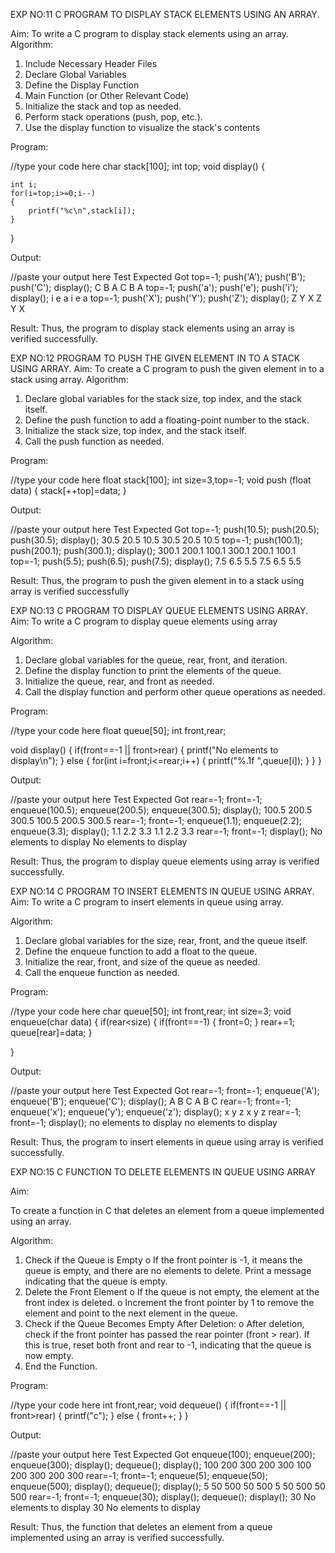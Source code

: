 EXP NO:11 C PROGRAM TO DISPLAY STACK ELEMENTS USING AN ARRAY.

Aim:
To write a C program to display stack elements using an array.
Algorithm:
1.	Include Necessary Header Files
2.	Declare Global Variables
3.	Define the Display Function
4.	Main Function (or Other Relevant Code)
5.	Initialize the stack and top as needed.
6.	Perform stack operations (push, pop, etc.).
7.	Use the display function to visualize the stack's contents
 
Program:

//type your code here
char stack[100];
int top;
void display()
{
    
    int i;
    for(i=top;i>=0;i--)
    {
        printf("%c\n",stack[i]);
    }
}

Output:

//paste your output here
Test	Expected	Got	
top=-1;
push('A');
push('B');
push('C');
display();
C
B
A
C
B
A
top=-1;
push('a');
push('e');
push('i');
display();
i
e
a
i
e
a
top=-1;
push('X');
push('Y');
push('Z');
display();
Z
Y
X
Z
Y
X




Result:
Thus, the program to display stack elements using an array is verified successfully.
 

EXP NO:12  PROGRAM TO PUSH THE GIVEN ELEMENT IN TO A STACK USING ARRAY.
Aim:
To create a C program to push the given element in to a stack using array.
Algorithm:
1.	Declare global variables for the stack size, top index, and the stack itself.
2.	Define the push function to add a floating-point number to the stack.
3.	Initialize the stack size, top index, and the stack itself.
4.	Call the push function as needed.
 
Program:

//type your code here
float stack[100];
int size=3,top=-1;
void push (float data)
{
    stack[++top]=data;
}

Output:

//paste your output here
Test	Expected	Got	
top=-1;
push(10.5);
push(20.5);
push(30.5);
display();
30.5
20.5
10.5
30.5
20.5
10.5
top=-1;
push(100.1);
push(200.1);
push(300.1);
display();
300.1
200.1
100.1
300.1
200.1
100.1
top=-1;
push(5.5);
push(6.5);
push(7.5);
display();
7.5
6.5
5.5
7.5
6.5
5.5




Result:
Thus, the program to push the given element in to a stack using array is verified successfully


 
EXP NO:13 C PROGRAM TO DISPLAY QUEUE ELEMENTS USING ARRAY.
Aim:
To write a C program to display queue elements using array

Algorithm:
1.	Declare global variables for the queue, rear, front, and iteration.
2.	Define the display function to print the elements of the queue.
3.	Initialize the queue, rear, and front as needed.
4.	Call the display function and perform other queue operations as needed.
 
Program:

//type your code here
float queue[50];
int front,rear;

void display()
{
    if(front==-1 || front>rear)
    {
        printf("No elements to display\n");
    }
    else
    {
        for(int i=front;i<=rear;i++)
        {
            printf("%.1f ",queue[i]);
        }
    }
}

Output:

//paste your output here
Test	Expected	Got	
rear=-1;
front=-1;
enqueue(100.5);
enqueue(200.5);
enqueue(300.5);
display();
100.5 200.5 300.5
100.5 200.5 300.5
rear=-1;
front=-1;
enqueue(1.1);
enqueue(2.2);
enqueue(3.3);
display();
1.1 2.2 3.3
1.1 2.2 3.3
rear=-1;
front=-1;
display();
No elements to display
No elements to display


Result:
Thus, the program to display queue elements using array is verified successfully.


 
EXP NO:14 C PROGRAM TO INSERT ELEMENTS IN QUEUE USING ARRAY.
Aim:
To write a C program to insert elements in queue using array.

Algorithm:
1.	Declare global variables for the size, rear, front, and the queue itself.
2.	Define the enqueue function to add a float to the queue.
3.	Initialize the rear, front, and size of the queue as needed.
4.	Call the enqueue function as needed.

Program:

//type your code here
char queue[50];
int front,rear;
int size=3;
void enqueue(char data)
{
    if(rear<size)
    {
        if(front==-1)
        {
            front=0;
        }
        rear+=1;
        queue[rear]=data;
    }
    
}


Output:

//paste your output here
Test	Expected	Got	
rear=-1; front=-1;
enqueue('A');
enqueue('B');
enqueue('C');
display();
A
B
C
A
B
C
rear=-1; front=-1;
enqueue('x');
enqueue('y');
enqueue('z');
display();
x
y
z
x
y
z
rear=-1; front=-1;
display();
no elements to display
no elements to display


Result:
Thus, the program to insert elements in queue using array is verified successfully.



 
EXP NO:15 C FUNCTION TO DELETE ELEMENTS IN QUEUE USING ARRAY



Aim:

To create a function in C that deletes an element from a queue implemented using an array.

Algorithm:

1.	Check if the Queue is Empty
o	If the front pointer is -1, it means the queue is empty, and there are no elements to delete. Print a message indicating that the queue is empty.
2.	Delete the Front Element
o	If the queue is not empty, the element at the front index is deleted.
o	Increment the front pointer by 1 to remove the element and point to the next element in the queue.
3.	Check if the Queue Becomes Empty After Deletion:
o	After deletion, check if the front pointer has passed the rear pointer (front > rear). If this is true, reset both front and rear to -1, indicating that the queue is now empty.
4.	End the Function.



Program:

//type your code here
int front,rear;
void dequeue()
{
    if(front==-1 || front>rear)
    {
        printf("c");
    }
    else
    {
        front++;
    }
}

Output:

//paste your output here
Test	Expected	Got	
enqueue(100);
enqueue(200);
enqueue(300);
display();
dequeue();
display();
100 200 300 200 300
100 200 300 200 300
rear=-1;
front=-1;
enqueue(5);
enqueue(50);
enqueue(500);
display();
dequeue();
display();
5 50 500 50 500
5 50 500 50 500
rear=-1;
front=-1;
enqueue(30);
display();
dequeue();
display();
30 No elements to display
30 No elements to display


Result:
Thus, the function that deletes an element from a queue implemented using an array is verified successfully.
